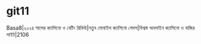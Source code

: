 # git11
Basa8|২০২৪ সালের ক্যাসিনো ও বেটিং রিভিউ|নতুন মোবাইল ক্যাসিনো গেমস|বিশ্বস্ত অনলাইন ক্যাসিনো ও বাজির সাইট|2106
